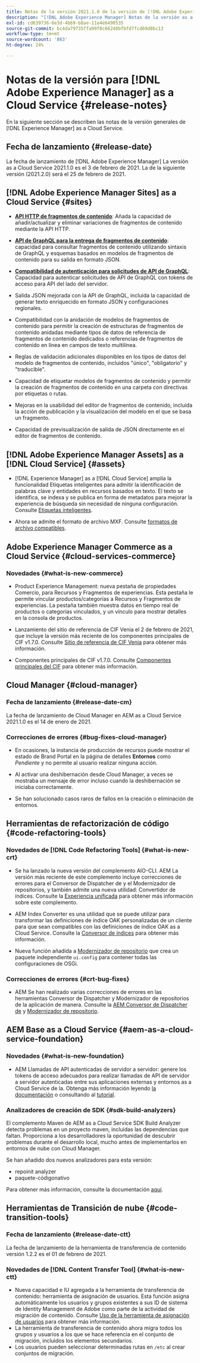 ```yaml
---
title: Notas de la versión 2021.1.0 de la versión de [!DNL Adobe Experience Manager]  as a Cloud Service.
description: "[!DNL Adobe Experience Manager] Notas de la versión as a Cloud Service para 2021.1.0."
exl-id: cd639736-6e3d-4b69-b8ae-11e4e6490535
source-git-commit: bc4da79735ffa99f8c66240bfbfd7fcd69d8bc13
workflow-type: tm+mt
source-wordcount: '863'
ht-degree: 24%

---
```



# Notas de la versión para [!DNL Adobe Experience Manager] as a Cloud Service {#release-notes}

En la siguiente sección se describen las notas de la versión generales de [!DNL Experience Manager] as a Cloud Service.

## Fecha de lanzamiento {#release-date}

La fecha de lanzamiento de [!DNL Adobe Experience Manager] La versión as a Cloud Service 2021.1.0 es el 3 de febrero de 2021.
La de la siguiente versión (2021.2.0) será el 25 de febrero de 2021.

## [!DNL Adobe Experience Manager Sites] as a Cloud Service {#sites}

* **[API HTTP de fragmentos de contenido](/help/assets/content-fragments/assets-api-content-fragments.md)**: Añada la capacidad de añadir/actualizar y eliminar variaciones de fragmentos de contenido mediante la API HTTP.

* **[API de GraphQL para la entrega de fragmentos de contenido](/help/headless/graphql-api/content-fragments.md)**: capacidad para consultar fragmentos de contenido utilizando sintaxis de GraphQL y esquemas basados en modelos de fragmentos de contenido para su salida en formato JSON.

* **[Compatibilidad de autenticación para solicitudes de API de GraphQL](/help/headless/security/authentication.md)**: Capacidad para autenticar solicitudes de API de GraphQL con tokens de acceso para API del lado del servidor.

* Salida JSON mejorada con la API de GraphQL, incluida la capacidad de generar texto enriquecido en formato JSON y configuraciones regionales.

* Compatibilidad con la anidación de modelos de fragmentos de contenido para permitir la creación de estructuras de fragmentos de contenido anidadas mediante tipos de datos de referencia de fragmentos de contenido dedicados o referencias de fragmentos de contenido en línea en campos de texto multilínea.

* Reglas de validación adicionales disponibles en los tipos de datos del modelo de fragmentos de contenido, incluidos &quot;único&quot;, &quot;obligatorio&quot; y &quot;traducible&quot;.

* Capacidad de etiquetar modelos de fragmentos de contenido y permitir la creación de fragmentos de contenido en una carpeta con directivas por etiquetas o rutas.

* Mejoras en la usabilidad del editor de fragmentos de contenido, incluida la acción de publicación y la visualización del modelo en el que se basa un fragmento.

* Capacidad de previsualización de salida de JSON directamente en el editor de fragmentos de contenido.


## [!DNL Adobe Experience Manager Assets] as a [!DNL Cloud Service] {#assets}

* [!DNL Experience Manager] as a [!DNL Cloud Service] amplía la funcionalidad Etiquetas inteligentes para admitir la identificación de palabras clave y entidades en recursos basados en texto. El texto se identifica, se indexa y se publica en forma de metadatos para mejorar la experiencia de búsqueda sin necesidad de ninguna configuración. Consulte [Etiquetas inteligentes](/help/assets/smart-tags.md).

* Ahora se admite el formato de archivo MXF. Consulte [formatos de archivo compatibles](/help/assets/file-format-support.md#video-formats).

## Adobe Experience Manager Commerce as a Cloud Service {#cloud-services-commerce}

### Novedades {#what-is-new-commerce}

* Product Experience Management: nueva pestaña de propiedades Comercio, para Recursos y Fragmentos de experiencias. Esta pestaña le permite vincular productos/categorías a Recursos y Fragmentos de experiencias. La pestaña también muestra datos en tiempo real de productos o categorías vinculados, y un vínculo para mostrar detalles en la consola de productos.

* Lanzamiento del sitio de referencia de CIF Venia el 2 de febrero de 2021, que incluye la versión más reciente de los componentes principales de CIF v1.7.0. Consulte [Sitio de referencia de CIF Venia](https://github.com/adobe/aem-cif-guides-venia/releases/tag/venia-2021.02.02) para obtener más información.

* Componentes principales de CIF v1.7.0. Consulte [Componentes principales del CIF](https://github.com/adobe/aem-core-cif-components/releases/tag/core-cif-components-reactor-1.7.0) para obtener más información.

## Cloud Manager {#cloud-manager}

### Fecha de lanzamiento {#release-date-cm}

La fecha de lanzamiento de Cloud Manager en AEM as a Cloud Service 2021.1.0 es el 14 de enero de 2021.

### Correcciones de errores {#bug-fixes-cloud-manager}

* En ocasiones, la instancia de producción de recursos puede mostrar el estado de Brand Portal en la página de detalles **Entornos** como *Pendiente* y no permite al usuario realizar ninguna acción.

* Al activar una deshibernación desde Cloud Manager, a veces se mostraba un mensaje de error incluso cuando la deshibernación se iniciaba correctamente.

* Se han solucionado casos raros de fallos en la creación o eliminación de entornos.

## Herramientas de refactorización de código {#code-refactoring-tools}

### Novedades de [!DNL Code Refactoring Tools] {#what-is-new-crt}

* Se ha lanzado la nueva versión del complemento AIO-CLI. AEM La versión más reciente de este complemento incluye correcciones de errores para el Conversor de Dispatcher de y el Modernizador de repositorios, y también admite una nueva utilidad: Convertidor de índices. Consulte la [Experiencia unificada](https://experienceleague.adobe.com/docs/experience-manager-cloud-service/moving/refactoring-tools/unified-experience.html?lang=en#benefits) para obtener más información sobre este complemento.

* AEM Index Converter es una utilidad que se puede utilizar para transformar las definiciones de índice OAK personalizadas de un cliente para que sean compatibles con las definiciones de índice OAK as a Cloud Service. Consulte la [Conversor de índices](https://github.com/adobe/aem-cloud-service-source-migration/tree/master/packages/index-converter) para obtener más información.

* Nueva función añadida a [Modernizador de repositorio](https://github.com/adobe/aem-cloud-service-source-migration/tree/master/packages/repository-modernizer) que crea un paquete independiente `ui.config` para contener todas las configuraciones de OSGi.

### Correcciones de errores {#crt-bug-fixes}

* AEM Se han realizado varias correcciones de errores en las herramientas Conversor de Dispatcher y Modernizador de repositorios de la aplicación de manera. Consulte la [AEM Conversor de Dispatcher de](https://github.com/adobe/aem-cloud-service-source-migration/tree/master/packages/dispatcher-converter) y [Modernizador de repositorio](https://github.com/adobe/aem-cloud-service-source-migration/tree/master/packages/repository-modernizer).

## AEM Base as a Cloud Service {#aem-as-a-cloud-service-foundation}

### Novedades {#what-is-new-foundation}

* AEM Llamadas de API autenticadas de servidor a servidor: genere los tokens de acceso adecuados para realizar llamadas de API de servidor a servidor autenticadas entre sus aplicaciones externas y entornos as a Cloud Service de la. Obtenga más información leyendo [la documentación](/help/implementing/developing/introduction/generating-access-tokens-for-server-side-apis.md) o consultando al [tutorial](https://experienceleague.adobe.com/docs/experience-manager-learn/getting-started-with-aem-headless/authentication/overview.html?lang=en#authentication).

### Analizadores de creación de SDK {#sdk-build-analyzers}

El complemento Maven de AEM as a Cloud Service SDK Build Analyzer detecta problemas en un proyecto maven, incluidas las dependencias que faltan. Proporciona a los desarrolladores la oportunidad de descubrir problemas durante el desarrollo local, mucho antes de implementarlos en entornos de nube con Cloud Manager.

Se han añadido dos nuevos analizadores para esta versión:

* repoinit analyzer
* paquete-códigonativo

Para obtener más información, consulte la documentación [aquí](https://experienceleague.adobe.com/docs/experience-manager-core-components/using/developing/archetype/build-analyzer-maven-plugin.html?lang=es#developing).

## Herramientas de Transición de nube {#code-transition-tools}

### Fecha de lanzamiento {#release-date-ctt}

La fecha de lanzamiento de la herramienta de transferencia de contenido versión 1.2.2 es el 01 de febrero de 2021.

### Novedades de [!DNL Content Transfer Tool] {#what-is-new-ctt}

* Nueva capacidad e IU agregada a la herramienta de transferencia de contenido: herramienta de asignación de usuarios. Esta función asigna automáticamente los usuarios y grupos existentes a sus ID de sistema de Identity Management de Adobe como parte de la actividad de migración de contenido. Consulte [Uso de la herramienta de asignación de usuarios](https://experienceleague.adobe.com/docs/experience-manager-cloud-service/moving/cloud-migration/content-transfer-tool/using-user-mapping-tool.html?lang=es) para obtener más información.
* La herramienta de transferencia de contenido ahora migra todos los grupos y usuarios a los que se hace referencia en el conjunto de migración, incluidos los elementos secundarios.
* Los usuarios pueden seleccionar determinadas rutas en `/etc` al crear conjuntos de migración.
